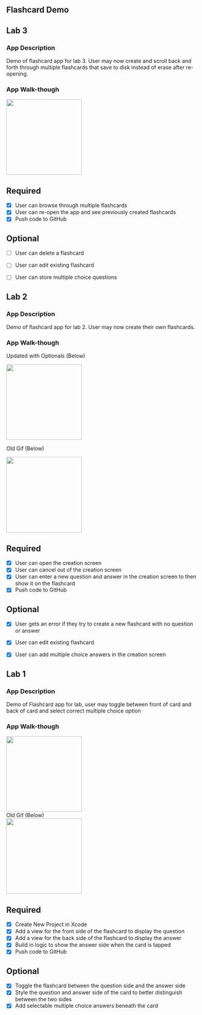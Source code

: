 ## Flashcard Demo

## Lab 3

### App Description
Demo of flashcard app for lab 3. User may now create and scroll back and forth through multiple flashcards that save to disk instead of erase after re-opening.

### App Walk-though

<img src="https://media.giphy.com/media/Jmai3r01SvwzjDUxio/giphy.gif" width=200><br>

## Required
- [x] User can browse through multiple flashcards
- [x] User can re-open the app and see previously created flashcards
- [x] Push code to GitHub
## Optional
- [ ] User can delete a flashcard
- [ ] User can edit existing flashcard
- [ ] User can store multiple choice questions


## Lab 2

### App Description
Demo of flashcard app for lab 2. User may now create their own flashcards.

### App Walk-though

Updated with Optionals (Below)<br>

<img src="https://media.giphy.com/media/mBA2LklyzkAzYliBdW/giphy.gif" width=200><br>

Old Gif (Below)<br>

<img src="https://media.giphy.com/media/Quylk3uKNFyLWhdodP/giphy.gif" width=200><br>

## Required
- [x] User can open the creation screen
- [x] User can cancel out of the creation screen
- [x] User can enter a new question and answer in the creation screen to then show it on the flashcard
- [x] Push code to GitHub
## Optional
- [x] User gets an error if they try to create a new flashcard with no question or answer
- [x] User can edit existing flashcard
- [x] User can add multiple choice answers in the creation screen


## Lab 1

### App Description
Demo of Flashcard app for lab, user may toggle between front of card and back of card and select correct multiple choice option

### App Walk-though

<img src="https://media.giphy.com/media/KeX2bGDhPXEK09GhUX/giphy.gif" width=200><br>
Old Gif (Below)  <br>
<img src="https://media.giphy.com/media/LpvB0jLJDWsBfeUrm8/giphy.gif" width=200><br>


## Required
- [x] Create New Project in Xcode
- [x] Add a view for the front side of the flashcard to display the question
- [x] Add a view for the back side of the flashcard to display the answer
- [x] Build in logic to show the answer side when the card is tapped
- [x] Push code to GitHub
## Optional
- [x] Toggle the flashcard between the question side and the answer side
- [x] Style the question and answer side of the card to better distinguish between the two sides
- [x] Add selectable multiple choice answers beneath the card
